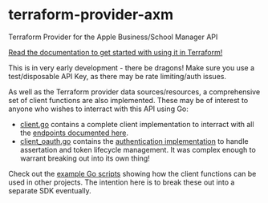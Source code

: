 # terraform-provider-axm
Terraform Provider for the Apple Business/School Manager API

[Read the documentation to get started with using it in Terraform!](https://registry.terraform.io/providers/neilmartin83/axm/latest/docs)

This is in very early development - there be dragons! Make sure you use a test/disposable API Key, as there may be rate limiting/auth issues.

As well as the Terraform provider data sources/resources, a comprehensive set of client functions are also implemented. These may be of interest to anyone who wishes to interract with this API using Go:

* [client.go](internal/provider/client.go) contains a complete client implementation to interract with all the [endpoints documented here](https://developer.apple.com/documentation/apple-school-and-business-manager-api).
* [client_oauth.go](internal/provider/client_oauth.go) contains the [authentication implementation](https://developer.apple.com/documentation/apple-school-and-business-manager-api/implementing-oauth-for-the-apple-school-and-business-manager-api) to handle assertation and token lifecycle management. It was complex enough to warrant breaking out into its own thing!

Check out the [example Go scripts](examples/client) showing how the client functions can be used in other projects. The intention here is to break these out into a separate SDK eventually.
